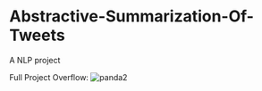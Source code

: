 # Abstractive-Summarization-Of-Tweets
A NLP project

Full Project Overflow:
![panda2](https://user-images.githubusercontent.com/99414608/232131389-fcbe9042-66a3-4054-8a59-a052f8f7c50e.jpg)

